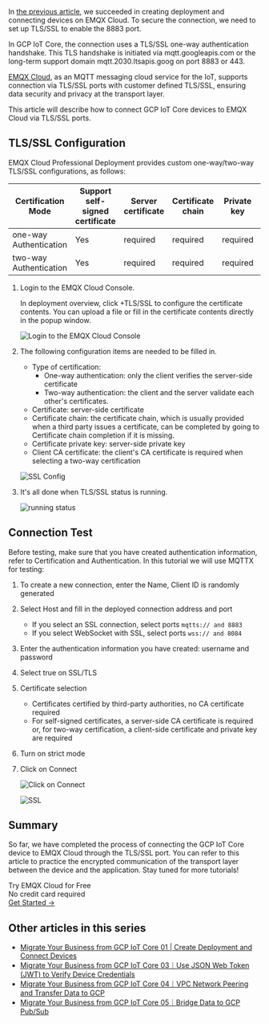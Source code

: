 In [the previous article](https://www.emqx.com/en/blog/migrate-your-business-from-gcp-iot-core-01), we succeeded in creating deployment and connecting devices on EMQX Cloud. To secure the connection, we need to set up TLS/SSL to enable the 8883 port.

In GCP IoT Core, the connection uses a TLS/SSL one-way authentication handshake. This TLS handshake is initiated via mqtt.googleapis.com or the long-term support domain mqtt.2030.ltsapis.goog on port 8883 or 443.

[EMQX Cloud](https://www.emqx.com/en/cloud), as an MQTT messaging cloud service for the IoT, supports connection via TLS/SSL ports with customer defined TLS/SSL, ensuring data security and privacy at the transport layer.

This article will describe how to connect GCP IoT Core devices to EMQX Cloud via TLS/SSL ports. 


## TLS/SSL Configuration

EMQX Cloud Professional Deployment provides custom one-way/two-way TLS/SSL configurations, as follows:

| **Certification Mode** | **Support self-signed certificate** | **Server certificate** | **Certificate chain** | **Private key** | **Client CA certificate** |
| ---------------------- | ----------------------------------- | ---------------------- | --------------------- | --------------- | ------------------------- |
| one-way Authentication | Yes                                 | required               | required              | required        | not required              |
| two-way Authentication | Yes                                 | required               | required              | required        | required                  |

 

1. Login to the EMQX Cloud Console.

   In deployment overview, click +TLS/SSL to configure the certificate contents. You can upload a file or fill in the certificate contents directly in the popup window.

   ![Login to the EMQX Cloud Console](https://assets.emqx.com/images/b4e58b882b5a83ebeb6dd06cb5dc43df.png)

2. The following configuration items are needed to be filled in.

   - Type of certification:
      - One-way authentication: only the client verifies the server-side certificate
      - Two-way authentication: the client and the server validate each other's certificates.
   - Certificate: server-side certificate
   - Certificate chain: the certificate chain, which is usually provided when a third party issues a certificate, can be completed by going to Certificate chain completion if it is missing.
   - Certificate private key: server-side private key
   - Client CA certificate: the client's CA certificate is required when selecting a two-way certification

   ![SSL Config](https://assets.emqx.com/images/415bb87e75723aefee4877b3562798cb.png)

3. It's all done when TLS/SSL status is running.

   ![running status](https://assets.emqx.com/images/afe9fb43c7e6a4edbaf0a2dff77f549f.png)

 
## Connection Test

Before testing, make sure that you have created authentication information, refer to Certification and Authentication. In this tutorial we will use MQTTX for testing:

1. To create a new connection, enter the Name, Client ID is randomly generated
2. Select Host and fill in the deployed connection address and port
   - If you select an SSL connection, select ports `mqtts:// and 8883`
   - If you select WebSocket with SSL, select ports `wss:// and 8084`
3. Enter the authentication information you have created: username and password
4. Select true on SSL/TLS
5. Certificate selection
   - Certificates certified by third-party authorities, no CA certificate required
   - For self-signed certificates, a server-side CA certificate is required or, for two-way certification, a client-side certificate and private key are required
6. Turn on strict mode
7. Click on Connect

   ![Click on Connect](https://assets.emqx.com/images/8096e59f10b660dcc72f84d5ce03cc2f.png)

   ![SSL](https://assets.emqx.com/images/2a8d4cf2f8b93d7cd9b648f9d30793ac.png)


## Summary

So far, we have completed the process of connecting the GCP IoT Core device to EMQX Cloud through the TLS/SSL port. You can refer to this article to practice the encrypted communication of the transport layer between the device and the application. Stay tuned for more tutorials!



<section class="promotion">
    <div>
        Try EMQX Cloud for Free
        <div class="is-size-14 is-text-normal has-text-weight-normal">No credit card required</div>
    </div>
    <a href="https://accounts.emqx.com/signup?continue=https://cloud-intl.emqx.com/console/deployments/0?oper=new" class="button is-gradient px-5">Get Started →</a>
</section>


## Other articles in this series

- [Migrate Your Business from GCP IoT Core 01 | Create Deployment and Connect Devices](https://www.emqx.com/en/blog/migrate-your-business-from-gcp-iot-core-01)
- [Migrate Your Business from GCP IoT Core 03｜Use JSON Web Token (JWT) to Verify Device Credentials](https://www.emqx.com/en/blog/migrate-your-business-from-gcp-iot-core-03)
- [Migrate Your Business from GCP IoT Core 04｜VPC Network Peering and Transfer Data to GCP](https://www.emqx.com/en/blog/migrate-your-business-from-gcp-iot-core-04)
- [Migrate Your Business from GCP IoT Core 05｜Bridge Data to GCP Pub/Sub](https://www.emqx.com/en/blog/migrate-your-business-from-gcp-iot-core-05)
